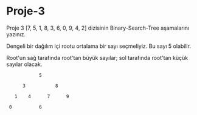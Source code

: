 # Proje-3

Proje 3
[7, 5, 1, 8, 3, 6, 0, 9, 4, 2] dizisinin Binary-Search-Tree aşamalarını yazınız.

Dengeli bir dağılım içi rootu ortalama bir sayı seçmeliyiz. Bu sayı 5 olabilir.

Root'un sağ tarafında root'tan büyük sayılar; sol tarafında root'tan küçük sayılar olacak.
 
                5 
           
          3           8
        
       1    4      7      9
       
     0          6
